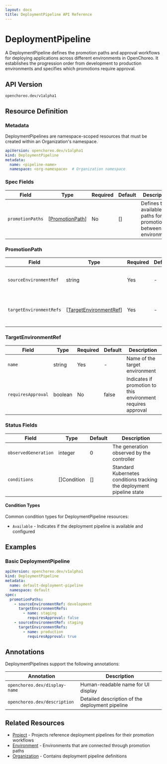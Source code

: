 ```yaml
---
layout: docs
title: DeploymentPipeline API Reference
---
```


# DeploymentPipeline

A DeploymentPipeline defines the promotion paths and approval workflows for deploying applications across different
environments in OpenChoreo. It establishes the progression order from development to production environments and
specifies which promotions require approval.

## API Version

`openchoreo.dev/v1alpha1`

## Resource Definition

### Metadata

DeploymentPipelines are namespace-scoped resources that must be created within an Organization's namespace.

```yaml
apiVersion: openchoreo.dev/v1alpha1
kind: DeploymentPipeline
metadata:
  name: <pipeline-name>
  namespace: <org-namespace>  # Organization namespace
```

### Spec Fields

| Field            | Type                              | Required | Default | Description                                                    |
|------------------|-----------------------------------|----------|---------|----------------------------------------------------------------|
| `promotionPaths` | [[PromotionPath](#promotionpath)] | No       | []      | Defines the available paths for promotion between environments |

### PromotionPath

| Field                   | Type                                            | Required | Default | Description                                                 |
|-------------------------|-------------------------------------------------|----------|---------|-------------------------------------------------------------|
| `sourceEnvironmentRef`  | string                                          | Yes      | -       | Reference to the source environment for promotion           |
| `targetEnvironmentRefs` | [[TargetEnvironmentRef](#targetenvironmentref)] | Yes      | -       | List of target environments and their approval requirements |

### TargetEnvironmentRef

| Field              | Type    | Required | Default | Description                                                  |
|--------------------|---------|----------|---------|--------------------------------------------------------------|
| `name`             | string  | Yes      | -       | Name of the target environment                               |
| `requiresApproval` | boolean | No       | false   | Indicates if promotion to this environment requires approval |

### Status Fields

| Field                | Type        | Default | Description                                                           |
|----------------------|-------------|---------|-----------------------------------------------------------------------|
| `observedGeneration` | integer     | 0       | The generation observed by the controller                             |
| `conditions`         | []Condition | []      | Standard Kubernetes conditions tracking the deployment pipeline state |

#### Condition Types

Common condition types for DeploymentPipeline resources:

- `Available` - Indicates if the deployment pipeline is available and configured

## Examples

### Basic DeploymentPipeline

```yaml
apiVersion: openchoreo.dev/v1alpha1
kind: DeploymentPipeline
metadata:
  name: default-deployment-pipeline
  namespace: default
spec:
  promotionPaths:
    - sourceEnvironmentRef: development
      targetEnvironmentRefs:
        - name: staging
          requiresApproval: false
    - sourceEnvironmentRef: staging
      targetEnvironmentRefs:
        - name: production
          requiresApproval: true
```

## Annotations

DeploymentPipelines support the following annotations:

| Annotation                    | Description                                     |
|-------------------------------|-------------------------------------------------|
| `openchoreo.dev/display-name` | Human-readable name for UI display              |
| `openchoreo.dev/description`  | Detailed description of the deployment pipeline |

## Related Resources

- [Project](/docs/reference/api/application/project/) - Projects reference deployment pipelines for their promotion
  workflows
- [Environment](/docs/reference/api/platform/environment/) - Environments that are connected through promotion paths
- [Organization](/docs/reference/api/platform/organization/) - Contains deployment pipeline definitions
